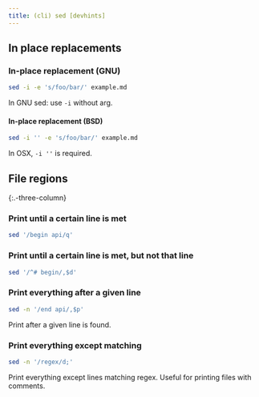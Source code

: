 ```yaml
---
title: (cli) sed [devhints]
---
```


## In place replacements

### In-place replacement (GNU)

```sh
sed -i -e 's/foo/bar/' example.md
```

In GNU sed: use `-i` without arg.

#### In-place replacement (BSD)

```sh
sed -i '' -e 's/foo/bar/' example.md
```

 In OSX, `-i ''` is required.

## File regions
{:.-three-column}

### Print until a certain line is met

```sh
sed '/begin api/q'
```

### Print until a certain line is met, but not that line

```sh
sed '/^# begin/,$d'
```

### Print everything after a given line

```sh
sed -n '/end api/,$p'
```

Print after a given line is found.

### Print everything except matching

```sh
sed -n '/regex/d;'
```

Print everything except lines matching regex. Useful for printing files with comments.
